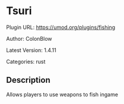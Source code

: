 # Tsuri

Plugin URL: https://umod.org/plugins/fishing

Author: ColonBlow

Latest Version: 1.4.11

Categories: rust

## Description

Allows players to use weapons to fish ingame
